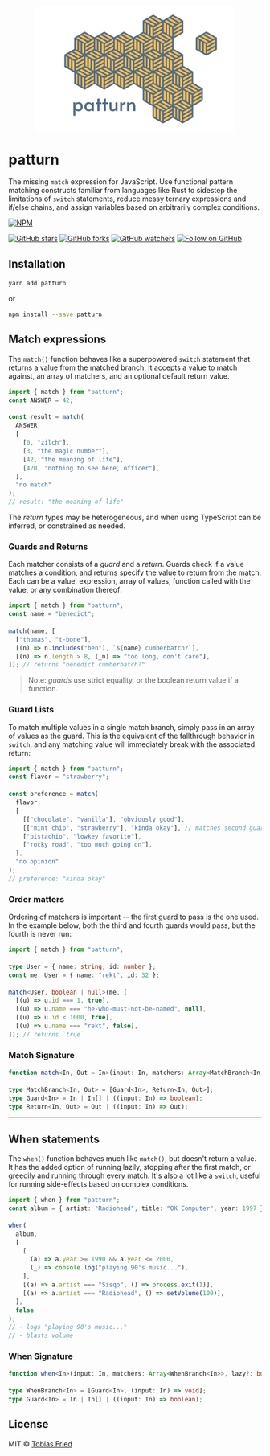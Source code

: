 <p align="center">
  <img src="https://github.com/rektdeckard/patturn/blob/main/meta/patturn_hero.png" width="400" align="center" />
</p>

# patturn

The missing `match` expression for JavaScript. Use functional pattern matching constructs familiar from languages like Rust to sidestep the limitations of `switch` statements, reduce messy ternary expressions and if/else chains, and assign variables based on arbitrarily complex conditions.

[![NPM](https://img.shields.io/npm/v/patturn.svg?style=flat-square)](https://www.npmjs.com/package/patturn)

[![GitHub stars](https://img.shields.io/github/stars/rektdeckard/patturn?style=flat-square&label=Star)](https://github.com/rektdeckard/patturn)
[![GitHub forks](https://img.shields.io/github/forks/rektdeckard/patturn?style=flat-square&label=Fork)](https://github.com/rektdeckard/patturn/fork)
[![GitHub watchers](https://img.shields.io/github/watchers/rektdeckard/patturn?style=flat-square&label=Watch)](https://github.com/rektdeckard/patturn)
[![Follow on GitHub](https://img.shields.io/github/followers/rektdeckard?style=flat-square&label=Follow)](https://github.com/rektdeckard)

## Installation

```bash
yarn add patturn
```

or

```bash
npm install --save patturn
```

## Match expressions

The `match()` function behaves like a superpowered `switch` statement that returns a value from the matched branch. It accepts a value to match against, an array of matchers, and an optional default return value. 

```ts
import { match } from "patturn";
const ANSWER = 42;

const result = match(
  ANSWER,
  [
    [0, "zilch"],
    [3, "the magic number"],
    [42, "the meaning of life"],
    [420, "nothing to see here, officer"],
  ],
  "no match"
);
// result: "the meaning of life"
```

The _return_ types may be heterogeneous, and when using TypeScript can be inferred, or constrained as needed.

### Guards and Returns

Each matcher consists of a _guard_ and a _return_. Guards check if a value matches a condition, and returns specify the value to return from the match. Each can be a value, expression, array of values, function called with the value, or any combination thereof:

```ts
import { match } from "patturn";
const name = "benedict";

match(name, [
  ["thomas", "t-bone"],
  [(n) => n.includes("ben"), `${name} cumberbatch?`],
  [(n) => n.length > 8, (_n) => "too long, don't care"],
]); // returns "benedict cumberbatch?"
```

> Note: _guards_ use strict equality, or the boolean return value if a function.

### Guard Lists

To match multiple values in a single match branch, simply pass in an array of values as the guard. This is the equivalent of the fallthrough behavior in `switch`, and any matching value will immediately break with the associated return:

```ts
import { match } from "patturn";
const flavor = "strawberry";

const preference = match(
  flavor,
  [
    [["chocolate", "vanilla"], "obviously good"],
    [["mint chip", "strawberry"], "kinda okay"], // matches second guard case
    ["pistachio", "lowkey favorite"],
    ["rocky road", "too much going on"],
  ],
  "no opinion"
);
// preference: "kinda okay"
```

### Order matters

Ordering of matchers is important -- the first guard to pass is the one used. In the example below, both the third and fourth guards would pass, but the fourth is never run:

```ts
import { match } from "patturn";

type User = { name: string; id: number };
const me: User = { name: "rekt", id: 32 };

match<User, boolean | null>(me, [
  [(u) => u.id === 1, true],
  [(u) => u.name === "he-who-must-not-be-named", null],
  [(u) => u.id < 1000, true],
  [(u) => u.name === "rekt", false],
]); // returns `true`
```

### Match Signature

```ts
function match<In, Out = In>(input: In, matchers: Array<MatchBranch<In, Out>>, defaultValue?: Out): Out | undefined;

type MatchBranch<In, Out> = [Guard<In>, Return<In, Out>];
type Guard<In> = In | In[] | ((input: In) => boolean);
type Return<In, Out> = Out | ((input: In) => Out);
```

---

## When statements

The `when()` function behaves much like `match()`, but doesn't return a value. It has the added option of running lazily, stopping after the first match, or greedily and running through every match. It's also a lot like a `switch`, useful for running side-effects based on complex conditions.

```ts
import { when } from "patturn";
const album = { artist: "Radiohead", title: "OK Computer", year: 1997 };

when(
  album,
  [
    [
      (a) => a.year >= 1990 && a.year <= 2000,
      (_) => console.log("playing 90's music..."),
    ],
    [(a) => a.artist === "Sisqo", () => process.exit(1)],
    [(a) => a.artist === "Radiohead", () => setVolume(100)],
  ],
  false
);
// - logs "playing 90's music..."
// - blasts volume
```

### When Signature

```ts
function when<In>(input: In, matchers: Array<WhenBranch<In>>, lazy?: boolean): void;

type WhenBranch<In> = [Guard<In>, (input: In) => void];
type Guard<In> = In | In[] | ((input: In) => boolean);
```

## License

MIT © [Tobias Fried](https://github.com/rektdeckard)

